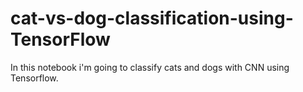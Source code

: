# cat-vs-dog-classification-using-TensorFlow
In this notebook i'm going to classify cats and dogs with CNN using Tensorflow.
